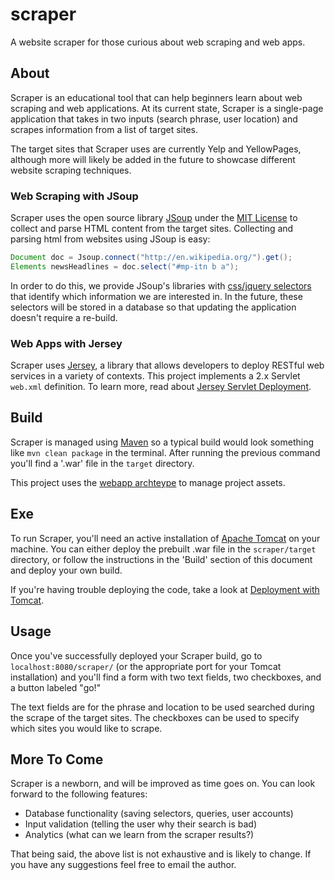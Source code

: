 # scraper
A website scraper for those curious about web scraping and web apps. 

About
-----
Scraper is an educational tool that can help beginners learn about web scraping and web applications. At its current state, Scraper is a single-page application that takes in two inputs (search phrase, user location) and scrapes information from a list of target sites.  

The target sites that Scraper uses are currently Yelp and YellowPages, although more will likely be added in the future to showcase different website scraping techniques. 

### Web Scraping with JSoup

Scraper uses the open source library [JSoup](https://jsoup.org/) under the [MIT License](https://jsoup.org/license) to collect and parse HTML content from the target sites. Collecting and parsing html from websites using JSoup is easy:

```java
Document doc = Jsoup.connect("http://en.wikipedia.org/").get();
Elements newsHeadlines = doc.select("#mp-itn b a");
```

In order to do this, we provide JSoup's libraries with [css/jquery selectors](https://jsoup.org/cookbook/extracting-data/selector-syntax) that identify which information we are interested in. In the future, these selectors will be stored in a database so that updating the application doesn't require a re-build. 

### Web Apps with Jersey

Scraper uses [Jersey](https://jersey.java.net/), a library that allows developers to deploy RESTful web services in a variety of contexts. This project implements a 2.x Servlet `web.xml` definition. To learn more, read about [Jersey Servlet Deployment](https://jersey.java.net/documentation/latest/deployment.html#deployment.servlet).

Build
-----

Scraper is managed using [Maven](https://maven.apache.org/) so a typical build would look something like `mvn clean package` in the terminal. After running the previous command you'll find a '.war' file in the `target` directory. 

This project uses the [webapp archteype](https://maven.apache.org/plugins-archives/maven-archetype-plugin-1.0-alpha-7/examples/webapp.html) to manage project assets. 

Exe
---

To run Scraper, you'll need an active installation of [Apache Tomcat](https://tomcat.apache.org/) on your machine. You can either deploy the prebuilt .war file in the `scraper/target` directory, or follow the instructions in the 'Build' section of this document and deploy your own build. 

If you're having trouble deploying the code, take a look at [Deployment with Tomcat](https://tomcat.apache.org/tomcat-7.0-doc/appdev/deployment.html#Deployment_With_Tomcat).

Usage
-----

Once you've successfully deployed your Scraper build, go to `localhost:8080/scraper/` (or the appropriate port for your Tomcat installation) and you'll find a form with two text fields, two checkboxes, and a button labeled "go!"

The text fields are for the phrase and location to be used searched during the scrape of the target sites. The checkboxes can be used to specify which sites you would like to scrape. 

More To Come
------------

Scraper is a newborn, and will be improved as time goes on. You can look forward to the following features:

* Database functionality (saving selectors, queries, user accounts)
* Input validation (telling the user why their search is bad)
* Analytics (what can we learn from the scraper results?)

That being said, the above list is not exhaustive and is likely to change. If you have any suggestions feel free to email the author.
